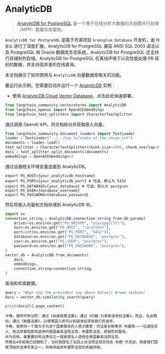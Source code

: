 # AnalyticDB

>[AnalyticDB for PostgreSQL](https://www.alibabacloud.com/help/zh/analyticdb-for-postgresql/latest/product-introduction-overview) 是一个用于在线分析大数据的大规模并行处理（MPP）数据仓库服务。

`AnalyticDB for PostgreSQL` 是基于开源项目 `Greenplum Database` 开发的，由 `阿里云` 进行了深度扩展。AnalyticDB for PostgreSQL 兼容 ANSI SQL 2003 语法以及 PostgreSQL 和 Oracle 数据库生态系统。AnalyticDB for PostgreSQL 还支持行存储和列存储。AnalyticDB for PostgreSQL 在离线环境下以高性能处理 PB 级别的数据，并支持高并发的在线查询。

本文档展示了如何使用与 `AnalyticDB` 向量数据库相关的功能。

要运行此示例，您需要启动并运行一个 [AnalyticDB](https://www.alibabacloud.com/help/zh/analyticdb-for-postgresql/latest/product-introduction-overview) 实例：

- 使用 [AnalyticDB Cloud Vector Database](https://www.alibabacloud.com/product/hybriddb-postgresql)。点击此处快速部署。

```python
from langchain_community.vectorstores import AnalyticDB
from langchain_openai import OpenAIEmbeddings
from langchain_text_splitters import CharacterTextSplitter
```

通过调用 OpenAI API，将文档拆分并获取嵌入向量。

```python
from langchain_community.document_loaders import TextLoader
loader = TextLoader("../../how_to/state_of_the_union.txt")
documents = loader.load()
text_splitter = CharacterTextSplitter(chunk_size=1000, chunk_overlap=0)
docs = text_splitter.split_documents(documents)
embeddings = OpenAIEmbeddings()
```

通过设置相关环境变量连接到 AnalyticDB。

```
export PG_HOST={your_analyticdb_hostname}
export PG_PORT={your_analyticdb_port} # 可选，默认为 5432
export PG_DATABASE={your_database} # 可选，默认为 postgres
export PG_USER={database_username}
export PG_PASSWORD={database_password}
```

然后将嵌入向量和文档存储到 AnalyticDB 中。

```python
import os
connection_string = AnalyticDB.connection_string_from_db_params(
    driver=os.environ.get("PG_DRIVER", "psycopg2cffi"),
    host=os.environ.get("PG_HOST", "localhost"),
    port=int(os.environ.get("PG_PORT", "5432")),
    database=os.environ.get("PG_DATABASE", "postgres"),
    user=os.environ.get("PG_USER", "postgres"),
    password=os.environ.get("PG_PASSWORD", "postgres"),
)
vector_db = AnalyticDB.from_documents(
    docs,
    embeddings,
    connection_string=connection_string,
)
```

查询和检索数据。

```python
query = "What did the president say about Ketanji Brown Jackson"
docs = vector_db.similarity_search(query)
```

```python
print(docs[0].page_content)
```

```output
今晚，我呼吁参议院：通过《自由投票法案》。通过《约翰·刘易斯选举权法案》。而且，在此期间，通过《披露法案》，以便美国人民可以知道谁在资助我们的选举。
今晚，我想向一个致力于为这个国家服务的人表示敬意：司法部长斯蒂芬·布雷耶——一位退伍军人、宪法学者和即将退休的美国最高法院法官。布雷耶法官，感谢您的服务。
作为总统，最重要的宪法责任之一就是提名人选担任美国最高法院法官。
而我在4天前就已经做到了，当时我提名了巡回上诉法院法官凯坦吉·布朗·杰克逊。她是我们国家顶级的法律专家之一，将继续延续布雷耶法官的卓越传统。
```